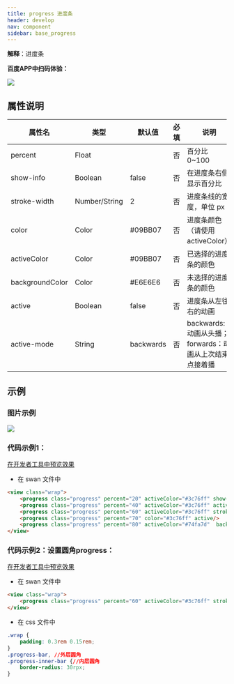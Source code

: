 ```yaml
---
title: progress 进度条
header: develop
nav: component
sidebar: base_progress
---
```



**解释**：进度条

**百度APP中扫码体验：**

<img src="https://b.bdstatic.com/miniapp/assets/images/doc_demo/progress.png"  class="demo-qrcode-image" />



## **属性说明**

|属性名 |类型  |默认值  | 必填 |说明|
|---- | ---- | ---- |---- |---- |
| percent | Float  | | 否 |百分比 0~100 |
| show-info | Boolean  | false  | 否 |在进度条右侧显示百分比|
| stroke-width | Number/String | 2 | 否 |进度条线的宽度，单位 px|
| color | Color  | #09BB07 | 否 |进度条颜色 （请使用 activeColor）	|
| activeColor | Color  | #09BB07 | 否 | 已选择的进度条的颜色	|
| backgroundColor |  Color | #E6E6E6 | 否 |未选择的进度条的颜色	|
| active | Boolean  | false  | 否 |进度条从左往右的动画	|
| active-mode | String  | backwards  | 否 |backwards: 动画从头播；forwards：动画从上次结束点接着播	|

## 示例
### **图片示例**

<div class="m-doc-custom-examples">
    <div class="m-doc-custom-examples-correct">
        <img src="https://b.bdstatic.com/miniapp/images/progress.jpeg">
    </div>
    <div class="m-doc-custom-examples-correct">
        <img src=" ">
    </div>
    <div class="m-doc-custom-examples-correct">
        <img src=" ">
    </div>     
</div>

### **代码示例1**：

<a href="swanide://fragment/1a3cd8dd48a72058a36b9d2238cc9a281565503522559" title="在开发者工具中预览效果" target="_self">在开发者工具中预览效果</a>

* 在 swan 文件中

```html
<view class="wrap">
    <progress class="progress" percent="20" activeColor="#3c76ff" show-info />
    <progress class="progress" percent="40" activeColor="#3c76ff" active />
    <progress class="progress" percent="60" activeColor="#3c76ff" stroke-width="10" active />
    <progress class="progress" percent="70" color="#3c76ff" active/>
    <progress class="progress" percent="80" activeColor="#74fa7d"  backgroundColor="#3c76ff" active active-mode="backwards"/>
</view>

```

### **代码示例2：设置圆角progress**：

<a href="swanide://fragment/5b39c74d2356ad926786f66d9da753ce1573046087456" title="在开发者工具中预览效果" target="_self">在开发者工具中预览效果</a>

* 在 swan 文件中

```html
<view class="wrap">
    <progress class="progress" percent="60" activeColor="#3c76ff" stroke-width="10" active />
</view>
```

* 在 css 文件中

```css
.wrap {
    padding: 0.3rem 0.15rem;
}
.progress-bar, //外层圆角
.progress-inner-bar {//内层圆角
    border-radius: 30rpx;
}
```
